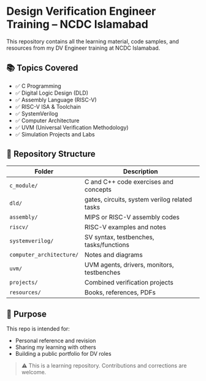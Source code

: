 # Design Verification Engineer Training – NCDC Islamabad

This repository contains all the learning material, code samples, and resources from my DV Engineer training at NCDC Islamabad.

## 📚 Topics Covered

- ✅ C Programming
- ✅ Digital Logic Design (DLD)
- ✅ Assembly Language (RISC-V)
- ✅ RISC-V ISA & Toolchain
- ✅ SystemVerilog
- ✅ Computer Architecture
- ✅ UVM (Universal Verification Methodology)
- ✅ Simulation Projects and Labs

## 📁 Repository Structure

| Folder | Description |
|--------|-------------|
| `c_module/` | C and C++ code exercises and concepts |
| `dld/` | gates, circuits, system verilog related tasks |
| `assembly/` | MIPS or RISC-V assembly codes |
| `riscv/` | RISC-V examples and notes |
| `systemverilog/` | SV syntax, testbenches, tasks/functions |
| `computer_architecture/` | Notes and diagrams |
| `uvm/` | UVM agents, drivers, monitors, testbenches |
| `projects/` | Combined verification projects |
| `resources/` | Books, references, PDFs |

## 💼 Purpose

This repo is intended for:
- Personal reference and revision
- Sharing my learning with others
- Building a public portfolio for DV roles

> ⚠️ This is a learning repository. Contributions and corrections are welcome.
